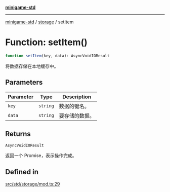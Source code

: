 [**minigame-std**](../../../README.md)

***

[minigame-std](../../../README.md) / [storage](../README.md) / setItem

# Function: setItem()

```ts
function setItem(key, data): AsyncVoidIOResult
```

将数据存储在本地缓存中。

## Parameters

| Parameter | Type | Description |
| ------ | ------ | ------ |
| `key` | `string` | 数据的键名。 |
| `data` | `string` | 要存储的数据。 |

## Returns

`AsyncVoidIOResult`

返回一个 Promise，表示操作完成。

## Defined in

[src/std/storage/mod.ts:29](https://github.com/JiangJie/minigame-std/blob/ddafbfd7359780ec38a81aeff021a80d33e07eb0/src/std/storage/mod.ts#L29)
